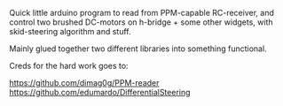 Quick little arduino program to read from PPM-capable RC-receiver, and control two brushed DC-motors on h-bridge + some other widgets, with skid-steering algorithm and stuff.

Mainly glued together two different libraries into something functional.

Creds for the hard work goes to:

https://github.com/dimag0g/PPM-reader
https://github.com/edumardo/DifferentialSteering